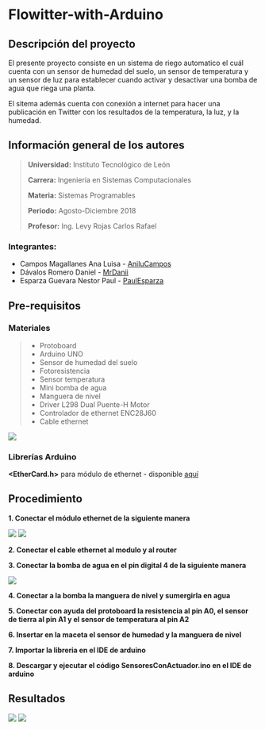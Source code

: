 # Flowitter-with-Arduino

## Descripción del proyecto

El presente proyecto consiste en un sistema de riego automatico el cuál cuenta con un sensor de humedad del suelo, un sensor de temperatura y un sensor de luz para establecer cuando activar y desactivar una bomba de agua que riega una planta.

El sitema además cuenta con conexión a internet para hacer una publicación en Twitter con los resultados de la temperatura, la luz, y la humedad.

## Información general de los autores

> **Universidad:** Instituto Tecnológico de León
>
> **Carrera:** Ingeniería en Sistemas Computacionales
>
> **Materia:** Sistemas Programables
>
> **Periodo:** Agosto-Diciembre 2018
>
> **Profesor:** Ing. Levy Rojas Carlos Rafael
> 
 ### Integrantes:
 * Campos Magallanes Ana Luisa - [AniluCampos](https://github.com/AniluCampos)
 * Dávalos Romero Daniel - [MrDanii](https://github.com/MrDanii)
 * Esparza Guevara Nestor Paul - [PaulEsparza](https://github.com/PaulEsparza)

## Pre-requisitos 
### Materiales
> * Protoboard
> * Arduino UNO
> * Sensor de humedad del suelo
> * Fotoresistencia
> * Sensor temperatura
> * Mini bomba de agua
> * Manguera de nivel
> * Driver L298 Dual Puente-H Motor
> * Controlador de ethernet ENC28J60
> * Cable ethernet

![](/Imagenes/materiales.jpg)
 
 ### Librerías Arduino
 **<EtherCard.h>** para módulo de ethernet - disponible [aquí](https://github.com/njh/EtherCard)
 
 ## Procedimiento
 
 **1. Conectar el módulo ethernet de la siguiente manera**

 ![](/Imagenes/moduloesquema.png)
 ![](/Imagenes/moduloesquema2.jgp)

 **2. Conectar el cable ethernet al modulo y al router**

 **3. Conectar la bomba de agua en el pin digital 4 de la siguiente manera**

 ![](/Imagenes/bombaesquema.jpg)

 **4. Conectar a la bomba la manguera de nivel y sumergirla en agua**

 **5. Conectar con ayuda del protoboard la resistencia al pin A0, el sensor de tierra al pin A1 y el sensor de temperatura al pin A2**

 **6. Insertar en la maceta el sensor de humedad y la manguera de nivel**

 **7. Importar la libreria en el IDE de arduino**
 
 **8. Descargar y ejecutar el código SensoresConActuador.ino en el IDE de arduino**

## Resultados

 ![](/Imagenes/fotofinal.jpg)
 ![](/Imagenes/capturafinal.jpg)

